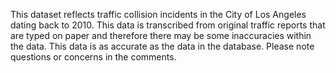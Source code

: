 This dataset reflects traffic collision incidents in the City of Los Angeles dating back to 2010. 
This data is transcribed from original traffic reports that are typed on paper and therefore there may be some inaccuracies within the data. 
This data is as accurate as the data in the database. Please note questions or concerns in the comments.
